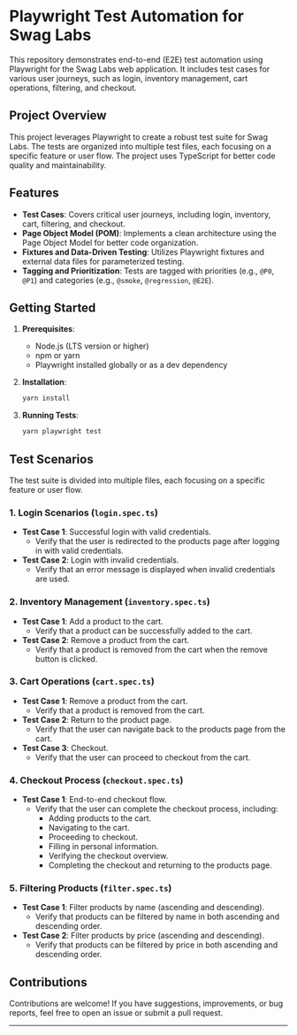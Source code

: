# Playwright Test Automation for Swag Labs

This repository demonstrates end-to-end (E2E) test automation using Playwright for the Swag Labs web application. It includes test cases for various user journeys, such as login, inventory management, cart operations, filtering, and checkout.

## Project Overview

This project leverages Playwright to create a robust test suite for Swag Labs. The tests are organized into multiple test files, each focusing on a specific feature or user flow. The project uses TypeScript for better code quality and maintainability.

## Features

- **Test Cases**: Covers critical user journeys, including login, inventory, cart, filtering, and checkout.
- **Page Object Model (POM)**: Implements a clean architecture using the Page Object Model for better code organization.
- **Fixtures and Data-Driven Testing**: Utilizes Playwright fixtures and external data files for parameterized testing.
- **Tagging and Prioritization**: Tests are tagged with priorities (e.g., `@P0`, `@P1`) and categories (e.g., `@smoke`, `@regression`, `@E2E`).

## Getting Started

1. **Prerequisites**:
   - Node.js (LTS version or higher)
   - npm or yarn
   - Playwright installed globally or as a dev dependency

2. **Installation**:
   ```bash
   yarn install
   ```

3. **Running Tests**:
   ```bash
   yarn playwright test
   ```

## Test Scenarios

The test suite is divided into multiple files, each focusing on a specific feature or user flow.

### 1. **Login Scenarios (`login.spec.ts`)**

- **Test Case 1**: Successful login with valid credentials.
  - Verify that the user is redirected to the products page after logging in with valid credentials.
- **Test Case 2**: Login with invalid credentials.
  - Verify that an error message is displayed when invalid credentials are used.

### 2. **Inventory Management (`inventory.spec.ts`)**

- **Test Case 1**: Add a product to the cart.
  - Verify that a product can be successfully added to the cart.
- **Test Case 2**: Remove a product from the cart.
  - Verify that a product is removed from the cart when the remove button is clicked.

### 3. **Cart Operations (`cart.spec.ts`)**

- **Test Case 1**: Remove a product from the cart.
  - Verify that a product is removed from the cart.
- **Test Case 2**: Return to the product page.
  - Verify that the user can navigate back to the products page from the cart.
- **Test Case 3**: Checkout.
  - Verify that the user can proceed to checkout from the cart.

### 4. **Checkout Process (`checkout.spec.ts`)**

- **Test Case 1**: End-to-end checkout flow.
  - Verify that the user can complete the checkout process, including:
    - Adding products to the cart.
    - Navigating to the cart.
    - Proceeding to checkout.
    - Filling in personal information.
    - Verifying the checkout overview.
    - Completing the checkout and returning to the products page.

### 5. **Filtering Products (`filter.spec.ts`)**

- **Test Case 1**: Filter products by name (ascending and descending).
  - Verify that products can be filtered by name in both ascending and descending order.
- **Test Case 2**: Filter products by price (ascending and descending).
  - Verify that products can be filtered by price in both ascending and descending order.

## Contributions

Contributions are welcome! If you have suggestions, improvements, or bug reports, feel free to open an issue or submit a pull request.

---

